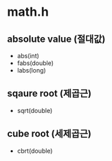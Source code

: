 # math.h

## absolute value (절대값)
- abs(int)
- fabs(double)
- labs(long)

## sqaure root (제곱근)
- sqrt(double)

## cube root (세제곱근)
- cbrt(double)

